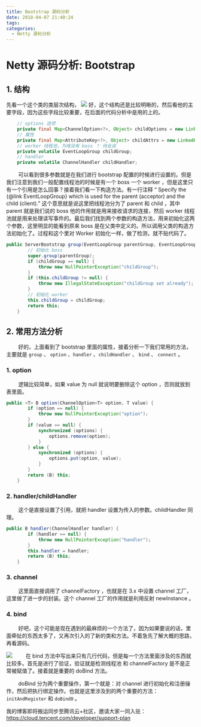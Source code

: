 ```yaml
---
title: Bootstrap 源码分析
date: 2018-04-07 21:40:24
tags:
categories:
  - Netty 源码分析
---
```

# Netty 源码分析: Bootstrap

## 1. 结构
先看一个这个类的类层次结构，
![](http://ojrw3x8j2.bkt.clouddn.com/18-4-8/42956996.jpg)
好，这个结构还是比较明晰的，然后看他的主要字段，因为这些字段比较重要，在后面的代码分析中是用的上的。
<!-- more -->

```java
    // options 选项
    private final Map<ChannelOption<?>, Object> childOptions = new LinkedHashMap<ChannelOption<?>, Object>();
    // 属性
    private final Map<AttributeKey<?>, Object> childAttrs = new LinkedHashMap<AttributeKey<?>, Object>();
    // worker 线程池，为啥没有 boss ？ 待会说
    private volatile EventLoopGroup childGroup;
    // handler
    private volatile ChannelHandler childHandler;
```
&emsp;&emsp;  可以看到很多参数就是在我们进行 bootstrap 配置的时候进行设置的。但是我们注意到我们一般配置线程池的时候是有一个 boss 一个 worker ，但是这里只有一个引用是怎么回事？接着我们看一下构造方法。有一行注释 “ Specify the {@link EventLoopGroup} which is used for the parent (acceptor) and the child (client).” 这个意思就是说这里把线程池分为了 parent 和 child ，其中 parent 就是我们说的 boss 他的作用就是用来接收请求的连接，然后 worker 线程池就是用来处理读写事件的。最后我们找到两个参数的构造方法，用来初始化这两个参数，这里明显的能看到原来 boss 是在父类中定义的。所以调用父类的构造方法初始化了。过程和这个里对 Worker 初始化一样，做了检测，就不贴代码了。

```java
public ServerBootstrap group(EventLoopGroup parentGroup, EventLoopGroup childGroup) {
        // 初始化 boss
        super.group(parentGroup);
        if (childGroup == null) {
            throw new NullPointerException("childGroup");
        }
        if (this.childGroup != null) {
            throw new IllegalStateException("childGroup set already");
        }
        // 初始化 worker
        this.childGroup = childGroup;
        return this;
    }
```

## 2. 常用方法分析
&emsp;&emsp;  好的，上面看到了 bootstrap 里面的属性，接着分析一下我们常用的方法，主要就是 `group` 、 `option` 、`handler` 、`childHandler` 、 `bind` 、 `connect` 。

### 1. option
&emsp;&emsp;  逻辑比较简单，如果 value 为 null 就说明要删除这个 option ，否则就放到表里面。

```java
public <T> B option(ChannelOption<T> option, T value) {
        if (option == null) {
            throw new NullPointerException("option");
        }
        if (value == null) {
            synchronized (options) {
                options.remove(option);
            }
        } else {
            synchronized (options) {
                options.put(option, value);
            }
        }
        return (B) this;
    }
```

### 2. handler/childHandler
&emsp;&emsp;  这个是直接设置了引用，就把 handler 设置为传入的参数。childHandler 同理。

```java
public B handler(ChannelHandler handler) {
        if (handler == null) {
            throw new NullPointerException("handler");
        }
        this.handler = handler;
        return (B) this;
    }
```

### 3. channel
&emsp;&emsp;  这里面直接调用了 channelFactory ，也就是在 3.x 中设置 channel 工厂，这里做了进一步的封装。这个 channel 工厂的作用就是利用反射 newInstance 。

### 4. bind
&emsp;&emsp;  好吧，这个可能是现在遇到的最麻烦的一个方法了，因为如果要说的话，里面牵扯的东西太多了，又再次引入的了新的类和方法。不着急先了解大概的思路，再看源码。

![](http://ojrw3x8j2.bkt.clouddn.com/18-4-9/93982359.jpg)
&emsp;&emsp;  在 bind 方法中写出来只有几行代码，但是每一个方法里面涉及的东西就比较多。首先是进行了验证，验证就是检测线程池 和 channelFactory 是不是正常被赋值了。接着就是重要的 doBind 方法。

&emsp;&emsp;  doBind 分为两个重要操作，第一个就是：对 channel 进行初始化和注册操作，然后把执行绑定操作。也就是这里涉及到的两个重要的方法： `initAndRegister` 和 `doBind0` 。




我的博客即将搬运同步至腾讯云+社区，邀请大家一同入驻：https://cloud.tencent.com/developer/support-plan

